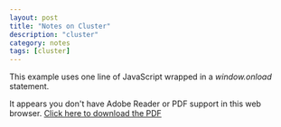```yaml
---
layout: post
title: "Notes on Cluster"
description: "cluster"
category: notes
tags: [cluster]
---
```


<script type="text/javascript">

window.onload = function (){

	var success = new PDFObject({ url: "http://www.adobe.com/illustrator.pdf" }).embed("pdf");
	
};
</script>

<p>This example uses one line of JavaScript wrapped in a <em>window.onload</em> statement.</p>

<div id="pdf">It appears you don't have Adobe Reader or PDF support in this web browser. <a href="/pdf/sample.pdf">Click here to download the PDF</a></div>
